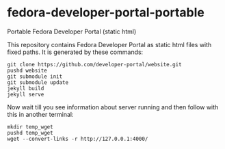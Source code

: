 # fedora-developer-portal-portable
Portable Fedora Developer Portal (static html)

This repository contains Fedora Developer Portal as static html files with fixed paths.
It is generated by these commands:

```
git clone https://github.com/developer-portal/website.git
pushd website
git submodule init
git submodule update
jekyll build
jekyll serve
```

Now wait till you see information about server running and then follow with this in another terminal:

```
mkdir temp_wget
pushd temp_wget
wget --convert-links -r http://127.0.0.1:4000/
```
